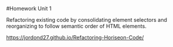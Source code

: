#Homework Unit 1

Refactoring existing code by consolidating element selectors and reorganizing to follow semantic order of HTML elements.

https://jordond27.github.io/Refactoring-Horiseon-Code/
